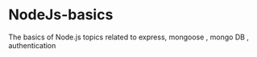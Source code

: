 # NodeJs-basics
The basics of Node.js topics related to express, mongoose , mongo DB , authentication

